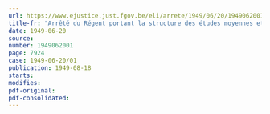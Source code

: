 ```yaml
---
url: https://www.ejustice.just.fgov.be/eli/arrete/1949/06/20/1949062001/justel
title-fr: "Arrêté du Régent portant la structure des études moyennes et les matières d'enseignement dans les Etablissements d'enseignement moyen de l'Etat"
date: 1949-06-20
source:
number: 1949062001
page: 7924
case: 1949-06-20/01
publication: 1949-08-18
starts:
modifies:
pdf-original:
pdf-consolidated:
---
```


